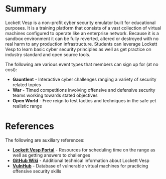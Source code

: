 # Summary
Lockett Vesp is a non-profit cyber security emulator built for educational purposes. It is a training platform that consists of a vast collection of virtual machines configured to operate like an enterprise network. Because it is a sandbox environment it can be fully reverted, altered or destroyed with no real harm to any production infrastructure. Students can leverage Lockett Vesp to learn basic cyber security principles as well as get practice on industry standard and open source tools.



The following are various event types that members can sign up for (at no cost):

* **Gauntlent** - Interactive cyber challenges ranging a variety of security related topics
* **War** - Timed competitions involving offensive and defensive security teams working towards stated objectives
* **Open World** - Free reign to test tactics and techniques in the safe yet realistic range


# References
The following are auxiliary references:

* **[Lockett Vesp Portal](https://dev-lockettvesp.pantheonsite.io/)** - Resources for scheduling time on the range as well as getting answers to challenges
* **[GitHub Wiki](https://github.com/chemch/LockettVesp/wiki)** - Additional technical information about Lockett Vesp
* **[VulnHub](https://www.vulnhub.com/)** - Database of vulnerable virtual machines for practicing offensive security skills
